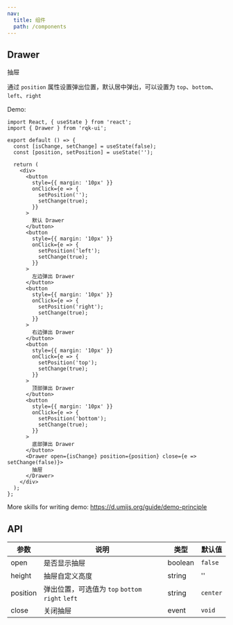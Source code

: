```yaml
---
nav:
  title: 组件
  path: /components
---
```


## Drawer

抽屉

通过 `position` 属性设置弹出位置，默认居中弹出，可以设置为 `top`、`bottom`、`left`、`right`

Demo:

```tsx
import React, { useState } from 'react';
import { Drawer } from 'rqk-ui';

export default () => {
  const [isChange, setChange] = useState(false);
  const [position, setPosition] = useState('');

  return (
    <div>
      <button
        style={{ margin: '10px' }}
        onClick={e => {
          setPosition('');
          setChange(true);
        }}
      >
        默认 Drawer
      </button>
      <button
        style={{ margin: '10px' }}
        onClick={e => {
          setPosition('left');
          setChange(true);
        }}
      >
        左边弹出 Drawer
      </button>
      <button
        style={{ margin: '10px' }}
        onClick={e => {
          setPosition('right');
          setChange(true);
        }}
      >
        右边弹出 Drawer
      </button>
      <button
        style={{ margin: '10px' }}
        onClick={e => {
          setPosition('top');
          setChange(true);
        }}
      >
        顶部弹出 Drawer
      </button>
      <button
        style={{ margin: '10px' }}
        onClick={e => {
          setPosition('bottom');
          setChange(true);
        }}
      >
        底部弹出 Drawer
      </button>
      <Drawer open={isChange} position={position} close={e => setChange(false)}>
        抽屉
      </Drawer>
    </div>
  );
};
```

More skills for writing demo: https://d.umijs.org/guide/demo-principle

## API

| 参数     | 说明                                             | 类型    | 默认值   |
| -------- | ------------------------------------------------ | ------- | -------- |
| open     | 是否显示抽屉                                     | boolean | `false`  |
| height   | 抽屉自定义高度                                   | string  | ''       |
| position | 弹出位置，可选值为 `top` `bottom` `right` `left` | string  | `center` |
| close    | 关闭抽屉                                         | event   | `void`   |

